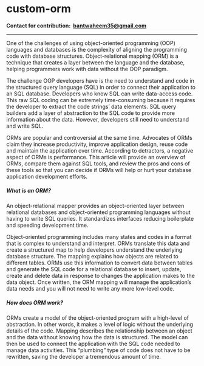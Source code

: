 # custom-orm 
<strong>Contact for contribution: &nbsp;<a>bantwaheem35@gmail.com</a></strong>
<hr>
One of the challenges of using object-oriented programming (OOP) languages and databases is the complexity of aligning the programming code with database structures. Object-relational mapping (ORM) is a technique that creates a layer between the language and the database, helping programmers work with data without the OOP paradigm.

The challenge OOP developers have is the need to understand and code in the structured query language (SQL) in order to connect their application to an SQL database. Developers who know SQL can write data-access code. This raw SQL coding can be extremely time-consuming because it requires the developer to extract the code strings’ data elements. SQL query builders add a layer of abstraction to the SQL code to provide more information about the data. However, developers still need to understand and write SQL.

ORMs are popular and controversial at the same time. Advocates of ORMs claim they increase productivity, improve application design, reuse code and maintain the application over time. According to detractors, a negative aspect of ORMs is performance. This article will provide an overview of ORMs, compare them against SQL tools, and review the pros and cons of these tools so that you can decide if ORMs will help or hurt your database application development efforts.

<h5>What is an ORM?</h5>
An object-relational mapper provides an object-oriented layer between relational databases and object-oriented programming languages without having to write SQL queries. It standardizes interfaces reducing boilerplate and speeding development time.

Object-oriented programming includes many states and codes in a format that is complex to understand and interpret. ORMs translate this data and create a structured map to help developers understand the underlying database structure. The mapping explains how objects are related to different tables. ORMs use this information to convert data between tables and generate the SQL code for a relational database to insert, update, create and delete data in response to changes the application makes to the data object. Once written, the ORM mapping will manage the application’s data needs and you will not need to write any more low-level code.

<h5>How does ORM work? </h5>
ORMs create a model of the object-oriented program with a high-level of abstraction. In other words, it makes a level of logic without the underlying details of the code. Mapping describes the relationship between an object and the data without knowing how the data is structured. The model can then be used to connect the application with the SQL code needed to manage data activities. This “plumbing” type of code does not have to be rewritten, saving the developer a tremendous amount of time.
